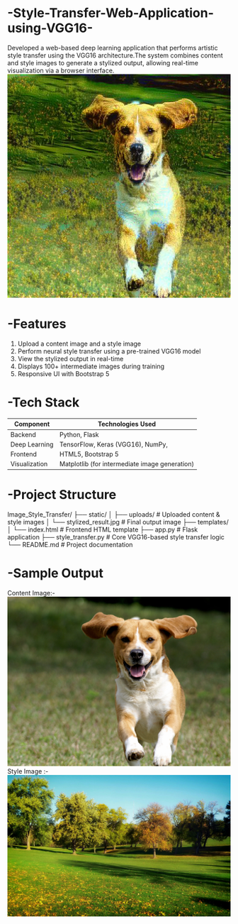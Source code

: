 # -Style-Transfer-Web-Application-using-VGG16-
Developed a web-based deep learning application that performs artistic style transfer using the VGG16 architecture.The system combines content and style images to generate a stylized output, allowing real-time visualization via a browser interface. 
![Stylized Result](https://github.com/Agastya122/-Style-Transfer-Web-Application-using-VGG16-/raw/main/stylized_result.jpg)


# -Features
1. Upload a content image and a style image
2. Perform neural style transfer using a pre-trained VGG16 model
3. View the stylized output in real-time
4. Displays 100+ intermediate images during training
5. Responsive UI with Bootstrap 5

# -Tech Stack
| Component         | Technologies Used                              |
| ----------------- | ---------------------------------------------- |
| Backend           | Python, Flask                                  |
| Deep Learning     | TensorFlow, Keras (VGG16), NumPy,              |
| Frontend          | HTML5, Bootstrap 5                             |
| Visualization     | Matplotlib (for intermediate image generation) |

# -Project Structure
Image_Style_Transfer/
├── static/
│   ├── uploads/               # Uploaded content & style images
│   └── stylized_result.jpg    # Final output image
├── templates/
│   └── index.html             # Frontend HTML template
├── app.py                     # Flask application
├── style_transfer.py          # Core VGG16-based style transfer logic
└── README.md                  # Project documentation

# -Sample Output
Content Image:-
![Stylized Result](https://github.com/Agastya122/-Style-Transfer-Web-Application-using-VGG16-/blob/main/content.jpg)
Style Image :-
![Stylized Result](https://github.com/Agastya122/-Style-Transfer-Web-Application-using-VGG16-/blob/main/style.jpg)

